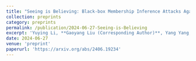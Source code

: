 ```yaml
---
title: "Seeing is Believing: Black-box Membership Inference Attacks Against Retrieval Augmented Generation"
collection: preprints
category: preprints
permalink: /publication/2024-06-27-Seeing-is-Believing
excerpt: 'Yuying Li, **Gaoyang Liu (Corresponding Author)**, Yang Yang, Chen Wang'
date: 2024-06-27
venue: 'preprint'
paperurl: 'https://arxiv.org/abs/2406.19234'
---
```

